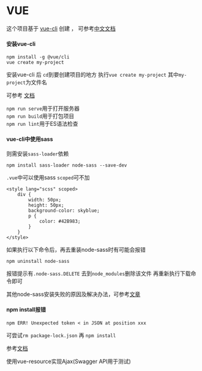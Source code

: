 # VUE

这个项目基于 [vue-cli](https://cli.vuejs.org/) 创建 ， 可参考[中文文档](https://github.com/vuejs/vue-docs-zh-cn/tree/master/vue-cli)

#### 安装vue-cli

```
npm install -g @vue/cli
vue create my-project
```
安装vue-cli 后 ```cd```到要创建项目的地方 执行```vue create my-project```  其中```my-project```为文件名

可参考 [文档](https://cli.vuejs.org/guide/creating-a-project.html#vue-create)

 `npm run serve`用于打开服务器
 <br />
 `npm run build`用于打包项目
  <br />
 `npm run lint`用于ES语法检查

#### vue-cli中使用sass
则需安装```sass-loader```依赖
```
npm install sass-loader node-sass --save-dev
```
```.vue```中可以使用sass ```scoped```可不加
```
<style lang="scss" scoped>
	div {
		width: 50px;
		height: 50px;
		background-color: skyblue;
		p {
			color: #42B983;
		}
	}
</style>
```

如果执行以下命令后，再去重装node-sass时有可能会报错
```
npm uninstall node-sass
```
报错提示有```.node-sass.DELETE``` 去到```node_modules```删除该文件 再重新执行下载命令即可

其他node-sass安装失败的原因及解决办法，可参考[文章](https://segmentfault.com/a/1190000010984731)

#### npm install报错
```
npm ERR! Unexpected token < in JSON at position xxx
```
可尝试```rm package-lock.json``` 再 ```npm install```

参考[文档](https://github.com/npm/npm/issues/17340)

使用vue-resource实现Ajax(Swagger API用于测试)
